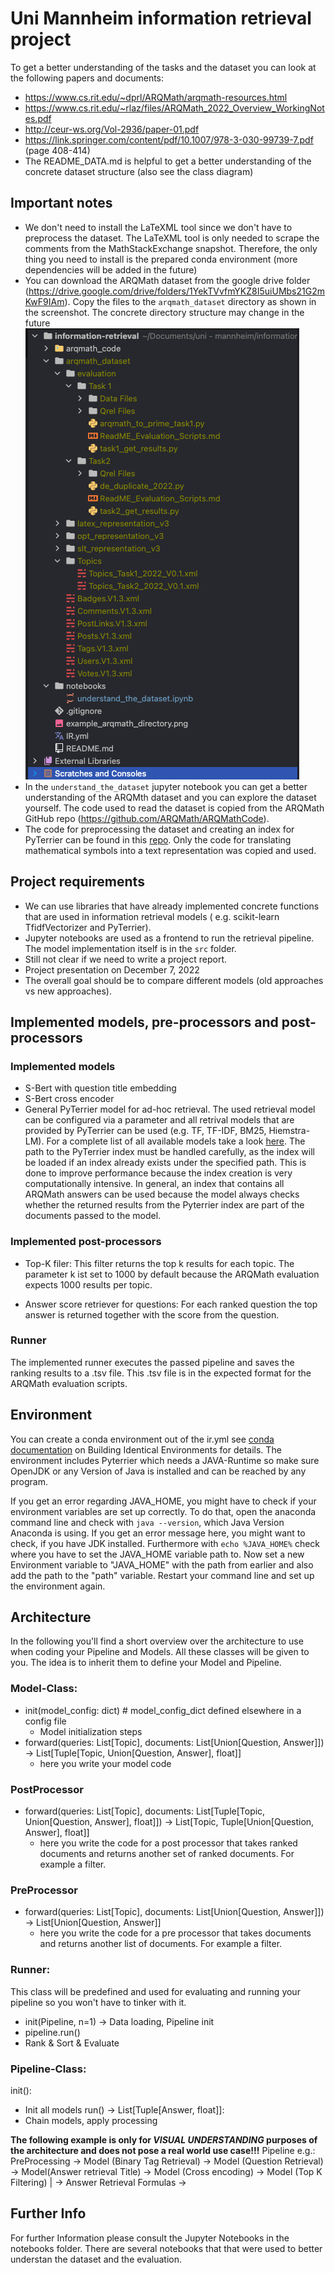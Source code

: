 # Uni Mannheim information retrieval project

To get a better understanding of the tasks and the dataset you can look at the following papers and documents:

- https://www.cs.rit.edu/~dprl/ARQMath/arqmath-resources.html
- https://www.cs.rit.edu/~rlaz/files/ARQMath_2022_Overview_WorkingNotes.pdf
- http://ceur-ws.org/Vol-2936/paper-01.pdf
- https://link.springer.com/content/pdf/10.1007/978-3-030-99739-7.pdf (page 408-414)
- The README_DATA.md is helpful to get a better understanding of the concrete dataset structure (also see the class
  diagram)

## Important notes

- We don't need to install the LaTeXML tool since we don't have to preprocess the dataset. The LaTeXML tool is only
  needed to scrape the comments from the MathStackExchange snapshot. Therefore, the only thing you need to install
  is the prepared conda environment (more dependencies will be added in the future)
- You can download the ARQMath dataset from the google drive
  folder (https://drive.google.com/drive/folders/1YekTVvfmYKZ8I5uiUMbs21G2mKwF9IAm). Copy the files to
  the `arqmath_dataset` directory as shown in the screenshot. The concrete directory structure may change in the
  future ![image](example_arqmath_directory.png)
- In the `understand_the_dataset` jupyter notebook you can get a better understanding of the ARQMth dataset and you can explore the dataset yourself. The   code used to read the dataset is copied from the ARQMath GitHub repo (https://github.com/ARQMath/ARQMathCode).
- The code for preprocessing the dataset and creating an index for PyTerrier can be found in
  this [repo](https://gitlab.com/dprl/pt-arqmath/-/tree/main/). Only the code for translating mathematical symbols into a text representation was copied   and used.


## Project requirements

- We can use libraries that have already implemented concrete functions that are used in information retrieval models (
  e.g. scikit-learn TfidfVectorizer and PyTerrier).
- Jupyter notebooks are used as a frontend to run the retrieval pipeline. The model implementation itself is in the `src` folder.
- Still not clear if we need to write a project report.
- Project presentation on December 7, 2022
- The overall goal should be to compare different models (old approaches vs new approaches).

## Implemented models, pre-processors and post-processors

### Implemented models

- S-Bert with question title embedding
- S-Bert cross encoder
- General PyTerrier model for ad-hoc retrieval. The used retrieval model can be configured via a parameter and all retrival models that are provided by     PyTerrier can be used (e.g. TF, TF-IDF, BM25, Hiemstra-LM). For a complete list of all available models take a look [here](http://terrier.org/docs/current/javadoc/org/terrier/matching/models/package-summary.html). The path to the PyTerrier index must be handled carefully, as  the index will be loaded if an index already exists under the specified path. This is done to improve performance because the index creation is very computationally intensive. In general, an index that contains all ARQMath answers can be used because the model always checks whether the returned results from the Pyterrier index are part of the documents passed to the model.

### Implemented post-processors

- Top-K filer: This filter returns the top k results for each topic. The parameter k ist set to 1000 by default because the ARQMath evaluation expects 1000 results per topic.

- Answer score retriever for questions: For each ranked question the top answer is returned together with the score from the question.

### Runner

The implemented runner executes the passed pipeline and saves the ranking results to a .tsv file. This .tsv file is in the expected format for the ARQMath evaluation scripts.

## Environment

You can create a conda environment out of the ir.yml
see [conda documentation](https://conda.io/projects/conda/en/latest/user-guide/tasks/manage-environments.html#activating-an-environment)
on Building Identical Environments for details. The environment includes Pyterrier which needs a JAVA-Runtime so make
sure OpenJDK or any Version of Java is installed and can be reached by any program.

If you get an error regarding JAVA_HOME, you might have to check if your environment variables are set up correctly. To
do that, open the anaconda command line and check with `java --version`, which Java Version Anaconda is using. If you
get an error message here, you might want to check, if you have JDK installed. Furthermore with `echo %JAVA_HOME%` check
where you have to set the JAVA_HOME variable path to. Now set a new Environment variable to "JAVA_HOME" with the path
from earlier and also add the path to the "path" variable. Restart your command line and set up the environment again.

## Architecture
In the following you'll find a short overview over the architecture to use when coding your Pipeline and Models. All these classes
will be given to you. The idea is to inherit them to define your Model and Pipeline.
### Model-Class:
- init(model_config: dict) # model_config_dict defined elsewhere in a config file
  - Model initialization steps
- forward(queries: List[Topic], documents: List[Union[Question, Answer]]) -> List[Tuple[Topic, Union[Question, Answer], float]]
  - here you write your model code

### PostProcessor
- forward(queries: List[Topic], documents: List[Tuple[Topic, Union[Question, Answer], float]]) -> List[Topic, Tuple[Union[Question, Answer], float]]
  - here you write the code for a post processor that takes ranked documents and returns another set of ranked documents. For example a filter.

### PreProcessor
- forward(queries: List[Topic], documents: List[Union[Question, Answer]]) -> List[Union[Question, Answer]]
  - here you write the code for a pre processor that takes documents and returns another list of documents. For example a filter.

### Runner:
This class will be predefined and used for evaluating and running your pipeline so you won't have to tinker with it.
- init(Pipeline, n=1) -> Data loading, Pipeline init
- pipeline.run()
- Rank & Sort & Evaluate

### Pipeline-Class:
init():
- Init all models
run() -> List[Tuple[Answer, float]]:
- Chain models, apply processing

**The following example is only for *VISUAL UNDERSTANDING* purposes of the architecture and does not pose a real world use case!!!**
Pipeline e.g.: PreProcessing -> Model (Binary Tag Retrieval) -> Model (Question Retrieval) -> Model(Answer retrieval Title) -> Model (Cross encoding) -> Model (Top K Filtering)
													             					| -> Answer Retrieval Formulas ->

## Further Info

For further Information please consult the Jupyter Notebooks in the notebooks folder. There are several notebooks that that were used to better understan the dataset and the evaluation.
